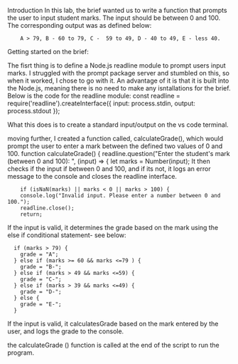 Introduction
In this lab, the brief wanted us to write a function that prompts the user to input student marks. The input should be between 0 and 100. The corresponding output was as defined below:

        A > 79, B - 60 to 79, C -  59 to 49, D - 40 to 49, E - less 40.

Getting started on the brief: 

The fisrt thing is to define a Node.js readline module to prompt users input marks. I struggled with the prompt package server and stumbled on this, so when it worked, I chose to go with it. An advantage of it is that it is built into the Node.js, meaning there is no need to make any isntallations for the brief. Below is the code for the readline module: 
    const readline = require('readline').createInterface({
    input: process.stdin,
    output: process.stdout
  });

What this does is to create a standard input/output on the vs code terminal. 


moving further, I created a function called, calculateGrade(), which would prompt the user to enter a mark between the defined two values of 0 and 100. 
      function calculateGrade() {
    readline.question("Enter the student's mark (between 0 and 100): ", (input) => {
      let marks = Number(input);
It then checks if the input if between 0 and 100, and if its not, it logs an error message to the console and closes the readline interface. 
        
        if (isNaN(marks) || marks < 0 || marks > 100) {
        console.log("Invalid input. Please enter a number between 0 and 100.");
        readline.close();
        return;


If the input is valid, it determines the grade based on the mark using the else if conditional statement- see below:

      if (marks > 79) {
        grade = "A";
      } else if (marks >= 60 && marks <=79 ) {
        grade = "B-";
      } else if (marks > 49 && marks <=59) {
        grade = "C-";
      } else if (marks > 39 && marks <=49) {
        grade = "D-";
      } else {
        grade = "E-";
      }

If the input is valid, it calculatesGrade based on the mark entered by the user, and logs the grade to the console. 

the calculateGrade () function is called at the end of the script to run the program. 

